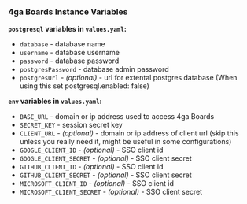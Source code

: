 ### 4ga Boards Instance Variables

**`postgresql` variables in `values.yaml`:**

- `database` - database name
- `username` - database username
- `password` - database password
- `postgresPassword` - database admin password
- `postgresUrl` - _(optional)_ - url for extental postgres database (When using this set postgresql.enabled: false)

**`env` variables in `values.yaml`:**

- `BASE_URL` - domain or ip address used to access 4ga Boards
- `SECRET_KEY` - session secret key
- `CLIENT_URL` - _(optional)_ - domain or ip address of client url (skip this unless you really need it, might be useful in some configurations)
- `GOOGLE_CLIENT_ID` - _(optional)_ - SSO client id
- `GOOGLE_CLIENT_SECRET` - _(optional)_ - SSO client secret
- `GITHUB_CLIENT_ID` - _(optional)_ - SSO client id
- `GITHUB_CLIENT_SECRET` - _(optional)_ - SSO client secret
- `MICROSOFT_CLIENT_ID` - _(optional)_ - SSO client id
- `MICROSOFT_CLIENT_SECRET` - _(optional)_ - SSO client secret
